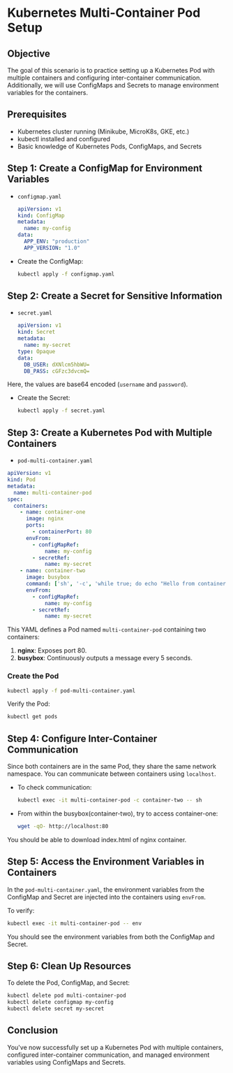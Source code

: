 
# Kubernetes Multi-Container Pod Setup

## Objective
The goal of this scenario is to practice setting up a Kubernetes Pod with multiple containers and configuring inter-container communication. Additionally, we will use ConfigMaps and Secrets to manage environment variables for the containers.

## Prerequisites
- Kubernetes cluster running (Minikube, MicroK8s, GKE, etc.)
- kubectl installed and configured
- Basic knowledge of Kubernetes Pods, ConfigMaps, and Secrets

## Step 1: Create a ConfigMap for Environment Variables

- `configmap.yaml`

  ```yaml
  apiVersion: v1
  kind: ConfigMap
  metadata:
    name: my-config
  data:
    APP_ENV: "production"
    APP_VERSION: "1.0"
  ```

- Create the ConfigMap:
  ```bash
  kubectl apply -f configmap.yaml
  ```

## Step 2: Create a Secret for Sensitive Information

- `secret.yaml`

  ```yaml
  apiVersion: v1
  kind: Secret
  metadata:
    name: my-secret
  type: Opaque
  data:
    DB_USER: dXNlcm5hbWU=
    DB_PASS: cGFzc3dvcmQ=
  ````` 

Here, the values are base64 encoded (`username` and `password`).

- Create the Secret:
  ```bash
  kubectl apply -f secret.yaml
  ```

## Step 3: Create a Kubernetes Pod with Multiple Containers

- `pod-multi-container.yaml`

```yaml
apiVersion: v1
kind: Pod
metadata:
  name: multi-container-pod
spec:
  containers:
    - name: container-one
      image: nginx
      ports:
        - containerPort: 80
      envFrom:
        - configMapRef:
            name: my-config
        - secretRef:
            name: my-secret
    - name: container-two
      image: busybox
      command: ['sh', '-c', 'while true; do echo "Hello from container two"; sleep 5; done']
      envFrom:
        - configMapRef:
            name: my-config
        - secretRef:
            name: my-secret
```

This YAML defines a Pod named `multi-container-pod` containing two containers:
1. **nginx**: Exposes port 80.
2. **busybox**: Continuously outputs a message every 5 seconds.

### Create the Pod
```bash
kubectl apply -f pod-multi-container.yaml
```

Verify the Pod:
```bash
kubectl get pods
```

## Step 4: Configure Inter-Container Communication

Since both containers are in the same Pod, they share the same network namespace. You can communicate between containers using `localhost`.

- To check communication:
  ```bash
  kubectl exec -it multi-container-pod -c container-two -- sh
  ```

- From within the busybox(container-two), try to access container-one:
  ```bash
  wget -qO- http://localhost:80
  ```

You should be able to download index.html of nginx container.

## Step 5: Access the Environment Variables in Containers

In the `pod-multi-container.yaml`, the environment variables from the ConfigMap and Secret are injected into the containers using `envFrom`.

To verify:
```bash
kubectl exec -it multi-container-pod -- env
```

You should see the environment variables from both the ConfigMap and Secret.

## Step 6: Clean Up Resources

To delete the Pod, ConfigMap, and Secret:
```bash
kubectl delete pod multi-container-pod
kubectl delete configmap my-config
kubectl delete secret my-secret
```

## Conclusion

You've now successfully set up a Kubernetes Pod with multiple containers, configured inter-container communication, and managed environment variables using ConfigMaps and Secrets.
